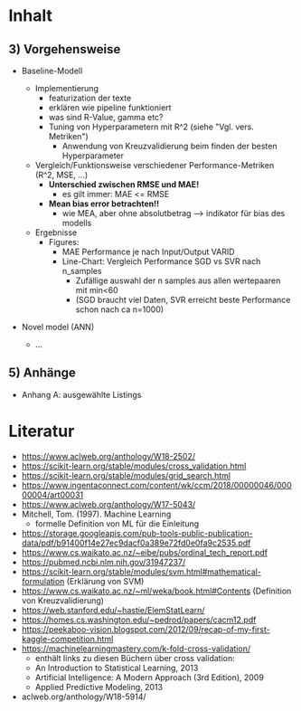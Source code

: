 Inhalt
===

## 3) Vorgehensweise
  * Baseline-Modell
    * Implementierung
      * featurization der texte
      * erklären wie pipeline funktioniert
      * was sind R-Value, gamma etc?
      * Tuning von Hyperparametern mit R^2 (siehe "Vgl. vers. Metriken")
        * Anwendung von Kreuzvalidierung beim finden der besten Hyperparameter
    * Vergleich/Funktionsweise verschiedener Performance-Metriken (R^2, MSE, ...)
      * **Unterschied zwischen RMSE und MAE!**
        * es gilt immer: MAE <= RMSE
      * **Mean bias error betrachten!!**
        * wie MEA, aber ohne absolutbetrag --> indikator für bias des modells
    * Ergebnisse
      * Figures:
        * MAE Performance je nach Input/Output VARID
        * Line-Chart: Vergleich Performance SGD vs SVR nach n_samples
          * Zufällige auswahl der n samples aus allen wertepaaren mit min<60
          * (SGD braucht viel Daten, SVR erreicht beste Performance schon nach ca n=1000)
        
  * Novel model (ANN)
    * ...
## 5) Anhänge
  * Anhang A: ausgewählte Listings


Literatur
===
* https://www.aclweb.org/anthology/W18-2502/
* https://scikit-learn.org/stable/modules/cross_validation.html
* https://scikit-learn.org/stable/modules/grid_search.html
* https://www.ingentaconnect.com/content/wk/ccm/2018/00000046/00000004/art00031
* https://www.aclweb.org/anthology/W17-5043/
* Mitchell, Tom. (1997). Machine Learning
  * formelle Definition von ML für die Einleitung
* https://storage.googleapis.com/pub-tools-public-publication-data/pdf/b91400f14e27ec9dacf0a389e72fd0e0fa9c2535.pdf
* https://www.cs.waikato.ac.nz/~eibe/pubs/ordinal_tech_report.pdf
* https://pubmed.ncbi.nlm.nih.gov/31947237/
* https://scikit-learn.org/stable/modules/svm.html#mathematical-formulation (Erklärung von SVM)
* https://www.cs.waikato.ac.nz/~ml/weka/book.html#Contents (Definition von Kreuzvalidierung)
* https://web.stanford.edu/~hastie/ElemStatLearn/
* https://homes.cs.washington.edu/~pedrod/papers/cacm12.pdf
* https://peekaboo-vision.blogspot.com/2012/09/recap-of-my-first-kaggle-competition.html
* https://machinelearningmastery.com/k-fold-cross-validation/
  * enthält links zu diesen Büchern über cross validation:
  * An Introduction to Statistical Learning, 2013
  * Artificial Intelligence: A Modern Approach (3rd Edition), 2009
  * Applied Predictive Modeling, 2013
* aclweb.org/anthology/W18-5914/